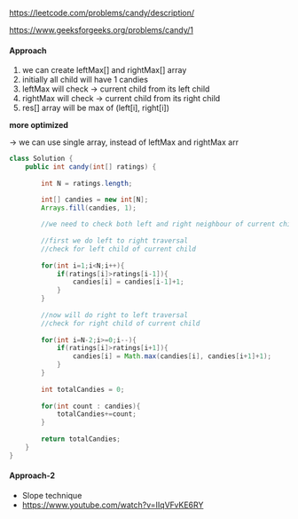 https://leetcode.com/problems/candy/description/

https://www.geeksforgeeks.org/problems/candy/1


#### Approach

1. we can create leftMax[] and rightMax[] array
2. initially all child will have 1 candies
3. leftMax will check -> current child from its left child
4. rightMax will check -> current child from its right child
5. res[] array will be max of (left[i], right[i])

**more optimized**

&rarr; we can use single array, instead of leftMax and rightMax arr



```java
class Solution {
    public int candy(int[] ratings) {
        
        int N = ratings.length;

        int[] candies = new int[N];
        Arrays.fill(candies, 1);
             
        //we need to check both left and right neighbour of current child
        
        //first we do left to right traversal
        //check for left child of current child
        
        for(int i=1;i<N;i++){
            if(ratings[i]>ratings[i-1]){
                candies[i] = candies[i-1]+1;
            }
        }
        
        //now will do right to left traversal
        //check for right child of current child
        
        for(int i=N-2;i>=0;i--){
            if(ratings[i]>ratings[i+1]){
                candies[i] = Math.max(candies[i], candies[i+1]+1);
            }
        }
        
        int totalCandies = 0;
        
        for(int count : candies){
            totalCandies+=count;
        }
        
        return totalCandies;
    }
}
```


#### Approach-2 

* Slope technique
* https://www.youtube.com/watch?v=IIqVFvKE6RY
